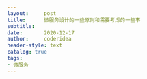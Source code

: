 ```yaml
---
layout:     post
title:      微服务设计的一些原则和需要考虑的一些事
subtitle:   
date:       2020-12-17
author:     coderidea
header-style: text
catalog: true
tags:
- 微服务
--- 
```

<h1><img alt="" src="https://img-blog.csdnimg.cn/20200603224436665.png?x-oss-process=image/watermark,type_ZmFuZ3poZW5naGVpdGk,shadow_10,text_aHR0cHM6Ly9ibG9nLmNzZG4ubmV0L3RpYW55YXhpYW5n,size_16,color_FFFFFF,t_70" /></h1>
